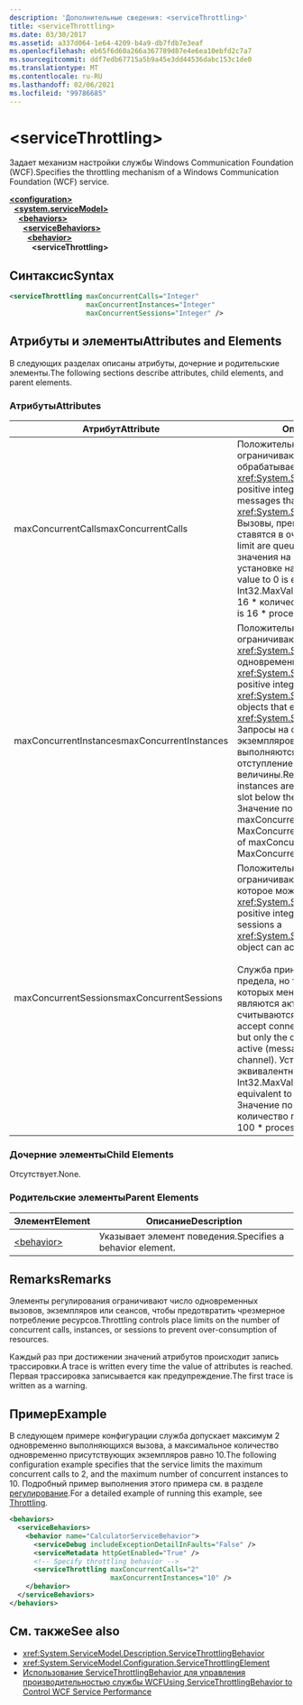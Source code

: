```yaml
---
description: 'Дополнительные сведения: <serviceThrottling>'
title: <serviceThrottling>
ms.date: 03/30/2017
ms.assetid: a337d064-1e64-4209-b4a9-db7fdb7e3eaf
ms.openlocfilehash: eb65f6d60a266a367789d87e4e6ea10ebfd2c7a7
ms.sourcegitcommit: ddf7edb67715a5b9a45e3dd44536dabc153c1de0
ms.translationtype: MT
ms.contentlocale: ru-RU
ms.lasthandoff: 02/06/2021
ms.locfileid: "99786685"
---
```

# \<serviceThrottling>

<span data-ttu-id="3bf63-102">Задает механизм настройки службы Windows Communication Foundation (WCF).</span><span class="sxs-lookup"><span data-stu-id="3bf63-102">Specifies the throttling mechanism of a Windows Communication Foundation (WCF) service.</span></span>  
  
[**\<configuration>**](../configuration-element.md)\
&nbsp;&nbsp;[**\<system.serviceModel>**](system-servicemodel.md)\
&nbsp;&nbsp;&nbsp;&nbsp;[**\<behaviors>**](behaviors.md)\
&nbsp;&nbsp;&nbsp;&nbsp;&nbsp;&nbsp;[**\<serviceBehaviors>**](servicebehaviors.md)\
&nbsp;&nbsp;&nbsp;&nbsp;&nbsp;&nbsp;&nbsp;&nbsp;[**\<behavior>**](behavior-of-servicebehaviors.md)\
&nbsp;&nbsp;&nbsp;&nbsp;&nbsp;&nbsp;&nbsp;&nbsp;&nbsp;&nbsp;**\<serviceThrottling>**  
  
## <a name="syntax"></a><span data-ttu-id="3bf63-103">Синтаксис</span><span class="sxs-lookup"><span data-stu-id="3bf63-103">Syntax</span></span>  
  
```xml  
<serviceThrottling maxConcurrentCalls="Integer"
                   maxConcurrentInstances="Integer"
                   maxConcurrentSessions="Integer" />
```  
  
## <a name="attributes-and-elements"></a><span data-ttu-id="3bf63-104">Атрибуты и элементы</span><span class="sxs-lookup"><span data-stu-id="3bf63-104">Attributes and Elements</span></span>  

 <span data-ttu-id="3bf63-105">В следующих разделах описаны атрибуты, дочерние и родительские элементы.</span><span class="sxs-lookup"><span data-stu-id="3bf63-105">The following sections describe attributes, child elements, and parent elements.</span></span>  
  
### <a name="attributes"></a><span data-ttu-id="3bf63-106">Атрибуты</span><span class="sxs-lookup"><span data-stu-id="3bf63-106">Attributes</span></span>  
  
|<span data-ttu-id="3bf63-107">Атрибут</span><span class="sxs-lookup"><span data-stu-id="3bf63-107">Attribute</span></span>|<span data-ttu-id="3bf63-108">Описание</span><span class="sxs-lookup"><span data-stu-id="3bf63-108">Description</span></span>|  
|---------------|-----------------|  
|<span data-ttu-id="3bf63-109">maxConcurrentCalls</span><span class="sxs-lookup"><span data-stu-id="3bf63-109">maxConcurrentCalls</span></span>|<span data-ttu-id="3bf63-110">Положительное целое число, ограничивающее количество сообщений, обрабатываемых в текущий момент в <xref:System.ServiceModel.ServiceHost>.</span><span class="sxs-lookup"><span data-stu-id="3bf63-110">A positive integer that limits the number of messages that currently process across a <xref:System.ServiceModel.ServiceHost>.</span></span> <span data-ttu-id="3bf63-111">Вызовы, превышающие этот предел, ставятся в очередь.</span><span class="sxs-lookup"><span data-stu-id="3bf63-111">Calls in excess of the limit are queued.</span></span> <span data-ttu-id="3bf63-112">Установка этого значения на 0 эквивалентна его установке на Int32.MaxValue.</span><span class="sxs-lookup"><span data-stu-id="3bf63-112">Setting this value to 0 is equivalent to setting it to Int32.MaxValue.</span></span> <span data-ttu-id="3bf63-113">Значение по умолчанию: 16 \* количество процессоров.</span><span class="sxs-lookup"><span data-stu-id="3bf63-113">The default is 16 \* processor count.</span></span>|  
|<span data-ttu-id="3bf63-114">maxConcurrentInstances</span><span class="sxs-lookup"><span data-stu-id="3bf63-114">maxConcurrentInstances</span></span>|<span data-ttu-id="3bf63-115">Положительное целое число, ограничивающее количество объектов <xref:System.ServiceModel.InstanceContext>, одновременно выполняющихся в <xref:System.ServiceModel.ServiceHost>.</span><span class="sxs-lookup"><span data-stu-id="3bf63-115">A positive integer that limits the number of <xref:System.ServiceModel.InstanceContext> objects that execute at one time across a <xref:System.ServiceModel.ServiceHost>.</span></span> <span data-ttu-id="3bf63-116">Запросы на создание дополнительных экземпляров ставятся в очередь и выполняются, когда происходит отступление от предельной величины.</span><span class="sxs-lookup"><span data-stu-id="3bf63-116">Requests to create additional instances are queued and complete when a slot below the limit becomes available.</span></span> <span data-ttu-id="3bf63-117">Значение по умолчанию: сумма maxConcurrentSessions и MaxConcurrentCalls</span><span class="sxs-lookup"><span data-stu-id="3bf63-117">The default is the sum of maxConcurrentSessions and MaxConcurrentCalls</span></span>|  
|<span data-ttu-id="3bf63-118">maxConcurrentSessions</span><span class="sxs-lookup"><span data-stu-id="3bf63-118">maxConcurrentSessions</span></span>|<span data-ttu-id="3bf63-119">Положительное целое число, ограничивающее количество сеансов, которое может принять объект <xref:System.ServiceModel.ServiceHost>.</span><span class="sxs-lookup"><span data-stu-id="3bf63-119">A positive integer that limits the number of sessions a <xref:System.ServiceModel.ServiceHost> object can accept.</span></span><br /><br /> <span data-ttu-id="3bf63-120">Служба принимает соединения сверх предела, но только каналы, количество которых меньше предельного значения, являются активными (сообщения считываются из канала).</span><span class="sxs-lookup"><span data-stu-id="3bf63-120">The service will accept connections in excess of the limit, but only the channels below the limit are active (messages are read from the channel).</span></span> <span data-ttu-id="3bf63-121">Установка этого значения на 0 эквивалентна его установке на Int32.MaxValue.</span><span class="sxs-lookup"><span data-stu-id="3bf63-121">Setting this value to 0 is equivalent to setting it to Int32.MaxValue.</span></span> <span data-ttu-id="3bf63-122">Значение по умолчанию: 100 \* количество процессоров.</span><span class="sxs-lookup"><span data-stu-id="3bf63-122">The default is 100 \* processor count.</span></span>|  
  
### <a name="child-elements"></a><span data-ttu-id="3bf63-123">Дочерние элементы</span><span class="sxs-lookup"><span data-stu-id="3bf63-123">Child Elements</span></span>  

 <span data-ttu-id="3bf63-124">Отсутствует.</span><span class="sxs-lookup"><span data-stu-id="3bf63-124">None.</span></span>  
  
### <a name="parent-elements"></a><span data-ttu-id="3bf63-125">Родительские элементы</span><span class="sxs-lookup"><span data-stu-id="3bf63-125">Parent Elements</span></span>  
  
|<span data-ttu-id="3bf63-126">Элемент</span><span class="sxs-lookup"><span data-stu-id="3bf63-126">Element</span></span>|<span data-ttu-id="3bf63-127">Описание</span><span class="sxs-lookup"><span data-stu-id="3bf63-127">Description</span></span>|  
|-------------|-----------------|  
|[\<behavior>](behavior-of-endpointbehaviors.md)|<span data-ttu-id="3bf63-128">Указывает элемент поведения.</span><span class="sxs-lookup"><span data-stu-id="3bf63-128">Specifies a behavior element.</span></span>|  
  
## <a name="remarks"></a><span data-ttu-id="3bf63-129">Remarks</span><span class="sxs-lookup"><span data-stu-id="3bf63-129">Remarks</span></span>  

 <span data-ttu-id="3bf63-130">Элементы регулирования ограничивают число одновременных вызовов, экземпляров или сеансов, чтобы предотвратить чрезмерное потребление ресурсов.</span><span class="sxs-lookup"><span data-stu-id="3bf63-130">Throttling controls place limits on the number of concurrent calls, instances, or sessions to prevent over-consumption of resources.</span></span>  
  
 <span data-ttu-id="3bf63-131">Каждый раз при достижении значений атрибутов происходит запись трассировки.</span><span class="sxs-lookup"><span data-stu-id="3bf63-131">A trace is written every time the value of attributes is reached.</span></span> <span data-ttu-id="3bf63-132">Первая трассировка записывается как предупреждение.</span><span class="sxs-lookup"><span data-stu-id="3bf63-132">The first trace is written as a warning.</span></span>  
  
## <a name="example"></a><span data-ttu-id="3bf63-133">Пример</span><span class="sxs-lookup"><span data-stu-id="3bf63-133">Example</span></span>  

 <span data-ttu-id="3bf63-134">В следующем примере конфигурации служба допускает максимум 2 одновременно выполняющихся вызова, а максимальное количество одновременно присутствующих экземпляров равно 10.</span><span class="sxs-lookup"><span data-stu-id="3bf63-134">The following configuration example specifies that the service limits the maximum concurrent calls to 2, and the maximum number of concurrent instances to 10.</span></span> <span data-ttu-id="3bf63-135">Подробный пример выполнения этого примера см. в разделе [регулирование](../../../wcf/samples/throttling.md).</span><span class="sxs-lookup"><span data-stu-id="3bf63-135">For a detailed example of running this example, see [Throttling](../../../wcf/samples/throttling.md).</span></span>  
  
```xml  
<behaviors>
  <serviceBehaviors>
    <behavior name="CalculatorServiceBehavior">
      <serviceDebug includeExceptionDetailInFaults="False" />
      <serviceMetadata httpGetEnabled="True" />
      <!-- Specify throttling behavior -->
      <serviceThrottling maxConcurrentCalls="2"
                         maxConcurrentInstances="10" />
    </behavior>
  </serviceBehaviors>
</behaviors>
```  
  
## <a name="see-also"></a><span data-ttu-id="3bf63-136">См. также</span><span class="sxs-lookup"><span data-stu-id="3bf63-136">See also</span></span>

- <xref:System.ServiceModel.Description.ServiceThrottlingBehavior>
- <xref:System.ServiceModel.Configuration.ServiceThrottlingElement>
- [<span data-ttu-id="3bf63-137">Использование ServiceThrottlingBehavior для управления производительностью службы WCF</span><span class="sxs-lookup"><span data-stu-id="3bf63-137">Using ServiceThrottlingBehavior to Control WCF Service Performance</span></span>](../../../wcf/feature-details/using-servicethrottlingbehavior-to-control-wcf-service-performance.md)
